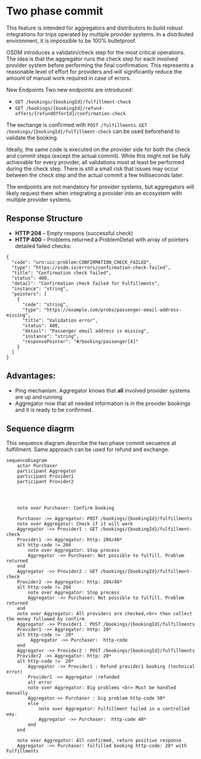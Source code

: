# Two phase commit
This feature is intended for aggregators and distributors to build robust integrations for trips operated by multiple provider systems.
In a distributed environment, it is impossible to be 100% bulletproof.

OSDM introduces a validatin/check step for the most critical operations.
The idea is that the aggregator runs the check step for each involved provider system before performing the final confirmation.
This represents a reasonable level of effort for providers and will significantly reduce the amount of manual work required in case of errors.

New Endpoints
Two new endpoints are introduced:
* `GET /bookings/{bookingId}/fulfillment-check`
* `GET /bookings/{bookingId}/refund-offers/{refundOfferId}/confirmation-check`

The exchange is confirmed with `POST /fulfillments`.
`GET /bookings/{bookingId}/fulfillment-check` can be used beforehand to validate the booking.

Ideally, the same code is executed on the provider side for both the check and commit steps (except the actual commit).
While this might not be fully achievable for every provider, all validations must at least be performed during the check step.
There is still a small risk that issues may occur between the check step and the actual commit a few milliseconds later.

The endpoints are not mandatory for provider systems, but aggregators will likely request them when integrating a provider into an ecosystem with multiple provider systems.

## Response Structure
* **HTTP 204** – Empty respons (successful check)
* **HTTP 400** – Problems returned a ProblemDetail with array of pointers detailed failed checks:
```
{
  "code": "urn:uic:problem:CONFIRMATION_CHECK_FAILED",
  "type": "https://osdm.io/errors/confirmation-check-failed",
  "title": "Confirmation check failed",
  "status": 400,
  "detail": "Confirmation check failed for Fulfillments",
  "instance": "string",
  "pointers": [
    {
      "code": "string",
      "type": "https://example.com/probs/passenger-email-address-missing",
      "title": "Validation error",
      "status": 400,
      "detail": "Passenger email address is missing",
      "instance": "string",
      "responsePointer": "#/booking/passenger[4]"
    }
  ]
}
```

## Advantages:
- Ping mechanism. Aggregator knows that **all** involved provider systems are up and running
- Aggregator now that all needed information is in the provider bookings and it is ready to be confirmed.

## Sequence diagrm
This sequence diagram describe the two phase commit secuence at fulfillment. Same approach can be used for refund and exchange.

```mermaid
sequenceDiagram
    actor Purchaser
    participant Aggregator
    participant Provider1
    participant Provider2
    



    note over Purchaser: Confirm booking

    Purchaser ->> Aggregator: POST /bookings/{bookingId}/fulfillments
    note over Aggregator: Check if it will work
    Aggregator ->> Provider1 : GET /bookings/{bookingId}/fulfillment-check
    Provider1 ->> Aggregator: http: 204/40*
    alt http-code != 204
        note over Aggregator: Stop process
        Aggregator ->> Purchaser: Not possible to fulfill. Problem returned
    end
    Aggregator ->> Provider2 : GET /bookings/{bookingId}/fulfillment-check
    Provider2 ->> Aggregator: http: 204/40*
    alt http-code != 204
        note over Aggregator: Stop process    
        Aggregator ->> Purchaser: Not possible to fulfill. Problem returned
    end
    note over Aggregator: All providers are checked,<br> then collect the money followed by confirm
    Aggregator ->> Provider1 : POST /bookings/{bookingId}/fulfillments
    Provider1 ->> Aggregator: http: 20*
    alt http-code !=  20*
         Aggregator ->> Purchaser:  http-code 
    end
    Aggregator ->> Provider2 : POST /bookings/{bookingId}/fulfillments
    Provider2 ->> Aggregator: http: 20*
    alt http-code !=  20*
        Aggregator ->> Provider1 : Refund provider1 booking (technical error)
        Provider1 ->> Aggregator :refunded
        alt error
        note over Aggregator: Big problems <br> Must be handled manually
        Aggregator->> Purchaser : big problem http-code 50*
        else
            note over Aggregator: Fulfillment failed in a controlled way.
            Aggregator ->> Purchaser:  http-code 40*
        end
    end

    note over Aggregator: All confirmed, return positive response
    Aggregator ->> Purchaser: fulfilled booking http-code: 20* with Fulfillments

```
